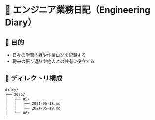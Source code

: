 # 📘 エンジニア業務日記（Engineering Diary）

## 🎯 目的

- 日々の学習内容や作業ログを記録する
- 将来の振り返りや他人との共有に役立てる

## 📂 ディレクトリ構成

```bash
diary/
├── 2025/
│   ├── 05/
│   │   ├── 2024-05-18.md
│   │   └── 2024-05-19.md
│   └── 06/
```

